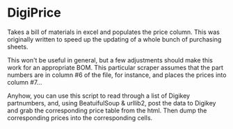 # DigiPrice
Takes a bill of materials in excel and populates the price column. This was originally written to speed up the updating of a whole bunch of purchasing sheets.

This won't be useful in general, but a few adjustments should make this work for an appropriate BOM. This particular scraper assumes that the part numbers are in column #6 of the file, for instance, and places the prices into column #7...

Anyhow, you can use this script to read through a list of Digikey partnumbers, and, using BeatuifulSoup & urllib2, post the data to Digikey and grab the corresponding price table from the html. Then dump the corresponding prices into the corresponding cells.
